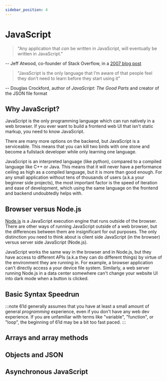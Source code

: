 ```yaml
---
sidebar_position: 4
---
```


# JavaScript

> "Any application that _can_ be written in JavaScript, will eventually be written in JavaScript."

\-- Jeff Atwood, co-founder of Stack Overflow, in a [2007 blog post](https://blog.codinghorror.com/the-principle-of-least-power/)

> "JavaScript is the only language that I’m aware of that people feel they don’t need to learn before they start using it"

\-- Douglas Crockford, author of _JavaScript: The Good Parts_ and creator of the JSON file format

## Why JavaScript?

JavaScript is the only programming language which can run natively in a web browser. If you ever want to build a frontend web UI that isn't static markup, you need to know JavaScript.

There are many more options on the backend, but JavaScript is a serviceable. This means that you can kill two birds with one stone and become a fullstack developer while only learning one language.

JavaScript is an interpreted language (like python), compared to a compiled language like C++ or Java. This means that it will never have a performance ceiling as high as a compiled language, but it is more than good enough. For any small application without tens of thousands of users (a.k.a your beginner side projects), the most important factor is the speed of iteration and ease of development, which using the same language on the frontend and backend undoubtedly helps with.

## Browser versus Node.js

[Node.js](https://nodejs.org/en/) is a JavaScript execution engine that runs outside of the browser. There are other ways of running JavaScript outside of a web browser, but the differences between them are insignificant for out purposes. The only distinction you need to think about is client side JavaScript (in the browser) versus server side JavaScript (Node.js).

JavaScript works the same way in the browser and in Node.js, but they have access to different APIs (a.k.a they can do different things) by virtue of the environment they are running in. For example, a browser application can't directly access a your device file system. Similarly, a web server running Node.js in a data center somewhere can't change your website UI into dark mode when a button is clicked.

## Basic Syntax Speedrun

:::note
61d generally assumes that you have at least a small amount of general _programming_ experience, even if you don't have any web dev experience. If you are unfamiliar with terms like "variable", "function", or "loop", the beginning of 61d may be a bit too fast paced.
:::

## Arrays and array methods

## Objects and JSON

## Asynchronous JavaScript
